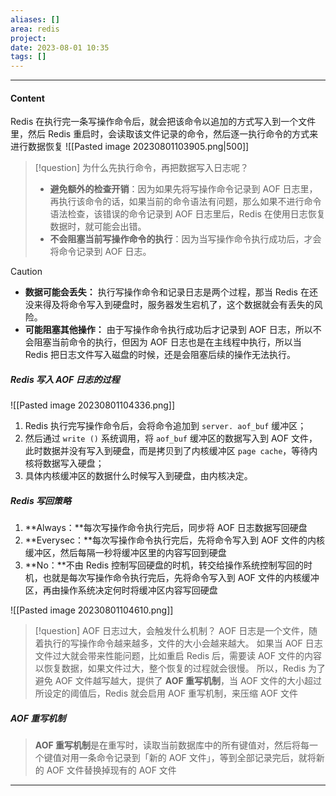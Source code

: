 ```yaml
---
aliases: []
area: redis
project: 
date: 2023-08-01 10:35
tags: []
---
```

---
#### Content
Redis 在执行完一条写操作命令后，就会把该命令以追加的方式写入到一个文件里，然后 Redis 重启时，会读取该文件记录的命令，然后逐一执行命令的方式来进行数据恢复
![[Pasted image 20230801103905.png|500]]

> [!question] 为什么先执行命令，再把数据写入日志呢？
> - **避免额外的检查开销**：因为如果先将写操作命令记录到 AOF 日志里，再执行该命令的话，如果当前的命令语法有问题，那么如果不进行命令语法检查，该错误的命令记录到 AOF 日志里后，Redis 在使用日志恢复数据时，就可能会出错。
> - **不会阻塞当前写操作命令的执行**：因为当写操作命令执行成功后，才会将命令记录到 AOF 日志。

> [!caution] 
> - **数据可能会丢失：** 执行写操作命令和记录日志是两个过程，那当 Redis 在还没来得及将命令写入到硬盘时，服务器发生宕机了，这个数据就会有丢失的风险。
> - **可能阻塞其他操作：** 由于写操作命令执行成功后才记录到 AOF 日志，所以不会阻塞当前命令的执行，但因为 AOF 日志也是在主线程中执行，所以当 Redis 把日志文件写入磁盘的时候，还是会阻塞后续的操作无法执行。

##### Redis 写入 AOF 日志的过程
![[Pasted image 20230801104336.png]]

1. Redis 执行完写操作命令后，会将命令追加到 `server. aof_buf` 缓冲区；
1. 然后通过 `write ()` 系统调用，将 `aof_buf` 缓冲区的数据写入到 AOF 文件，此时数据并没有写入到硬盘，而是拷贝到了内核缓冲区 `page cache`，等待内核将数据写入硬盘；
1. 具体内核缓冲区的数据什么时候写入到硬盘，由内核决定。

##### Redis 写回策略
1. **Always：**每次写操作命令执行完后，同步将 AOF 日志数据写回硬盘
2. **Everysec：**每次写操作命令执行完后，先将命令写入到 AOF 文件的内核缓冲区，然后每隔一秒将缓冲区里的内容写回到硬盘
3. **No：**不由 Redis 控制写回硬盘的时机，转交给操作系统控制写回的时机，也就是每次写操作命令执行完后，先将命令写入到 AOF 文件的内核缓冲区，再由操作系统决定何时将缓冲区内容写回硬盘

![[Pasted image 20230801104610.png]]

> [!question] AOF 日志过大，会触发什么机制？
> AOF 日志是一个文件，随着执行的写操作命令越来越多，文件的大小会越来越大。
> 如果当 AOF 日志文件过大就会带来性能问题，比如重启 Redis 后，需要读 AOF 文件的内容以恢复数据，如果文件过大，整个恢复的过程就会很慢。
> 所以，Redis 为了避免 AOF 文件越写越大，提供了 **AOF 重写机制**，当 AOF 文件的大小超过所设定的阈值后，Redis 就会启用 AOF 重写机制，来压缩 AOF 文件

##### AOF 重写机制
> **AOF 重写机制**是在重写时，读取当前数据库中的所有键值对，然后将每一个键值对用一条命令记录到「新的 AOF 文件」，等到全部记录完后，就将新的 AOF 文件替换掉现有的 AOF 文件

---
